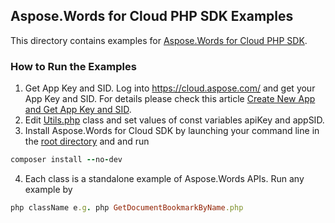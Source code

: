 ## Aspose.Words for Cloud PHP SDK Examples
This directory contains examples for [Aspose.Words for Cloud PHP SDK](https://github.com/aspose-words/Aspose.Words-for-Cloud/tree/master/SDKs/Aspose.Words-Cloud-SDK-for-PHP).

### How to Run the Examples
1. Get App Key and SID.
Log into https://cloud.aspose.com/ and get your App Key and SID. For details please check this article
[Create New App and Get App Key and SID](https://docs.asposeptyltd.com/display/totalcloud/Create+New+App+and+Get+App+Key+and+SID).
2. Edit [Utils.php](https://github.com/aspose-words/Aspose.Words-for-Cloud/blob/master/Examples/PHP/Utils.php) class and set values of const variables apiKey and appSID.
3. Install Aspose.Words for Cloud SDK by launching your command line in the [root directory](https://github.com/aspose-words/Aspose.Words-for-Cloud/tree/master/Examples/PHP) and and run 
```ruby
composer install --no-dev
```
4. Each class is a standalone example of Aspose.Words APIs. Run any example by 
```ruby
php className e.g. php GetDocumentBookmarkByName.php
```
